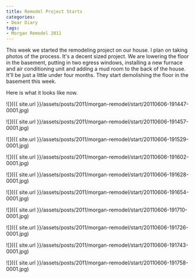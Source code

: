 ```yaml
---
title: Remodel Project Starts
categories:
- Dear Diary
tags:
- Morgan Remodel 2011
---
```


This week we started the remodeling project on our house. I plan on taking photos of the process. It's a decent sized project. We are lowering the floor in the basement, putting in two egress windows, installing a new furnace and air conditioning unit and adding a mud room to the back of the house. It'll be just a little under four months. They start demolishing the floor in the basement this week.

Here is what it looks like now.

![]({{ site.url }}/assets/posts/2011/morgan-remodel/start/20110606-191447-0001.jpg)

![]({{ site.url }}/assets/posts/2011/morgan-remodel/start/20110606-191457-0001.jpg)

![]({{ site.url }}/assets/posts/2011/morgan-remodel/start/20110606-191529-0001.jpg)

![]({{ site.url }}/assets/posts/2011/morgan-remodel/start/20110606-191602-0001.jpg)

![]({{ site.url }}/assets/posts/2011/morgan-remodel/start/20110606-191628-0001.jpg)

![]({{ site.url }}/assets/posts/2011/morgan-remodel/start/20110606-191654-0001.jpg)

![]({{ site.url }}/assets/posts/2011/morgan-remodel/start/20110606-191710-0001.jpg)

![]({{ site.url }}/assets/posts/2011/morgan-remodel/start/20110606-191726-0001.jpg)

![]({{ site.url }}/assets/posts/2011/morgan-remodel/start/20110606-191743-0001.jpg)

![]({{ site.url }}/assets/posts/2011/morgan-remodel/start/20110606-191758-0001.jpg)

